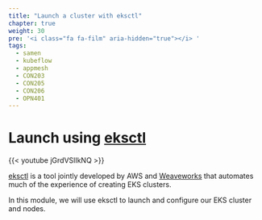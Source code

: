 ```yaml
---
title: "Launch a cluster with eksctl"
chapter: true
weight: 30
pre: '<i class="fa fa-film" aria-hidden="true"></i> '
tags:
  - samen
  - kubeflow
  - appmesh
  - CON203
  - CON205
  - CON206
  - OPN401
---
```


# Launch using [eksctl](https://eksctl.io/)

{{< youtube jGrdVSlIkNQ >}}

[eksctl](https://eksctl.io) is a tool jointly developed by AWS and [Weaveworks](https://weave.works) that automates much of
the experience of creating EKS clusters.

In this module, we will use eksctl to launch and configure our EKS cluster and nodes.
